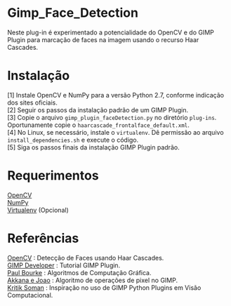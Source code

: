 Gimp_Face_Detection
===================

Neste plug-in é experimentado a potencialidade do OpenCV e do GIMP Plugin para marcação de faces na imagem usando o recurso Haar Cascades. <br>

Instalação
==========
[1] Instale OpenCV e NumPy para a versão Python 2.7, conforme indicação dos sites oficiais. <br>
[2] Seguir os passos da instalação padrão de um GIMP Plugin. <br>
[3] Copie o arquivo `gimp_plugin_faceDetection.py` no diretório `plug-ins`. Oportunamente copie o `haarcascade_frontalface_default.xml`. <br>
[4] No Linux, se necessário, instale o `virtualenv`. Dê permissão ao arquivo `install_dependencies.sh` e execute o código. <br>
[5] Siga os passos finais da instalação GIMP Plugin padrão. <br>

Requerimentos
=============

[OpenCV](https://opencv.org/) <br>
[NumPy](https://numpy.org/) <br>
[Virtualenv](https://pypi.org/project/virtualenv/) (Opcional) <br>

Referências
===========

[OpenCV](https://opencv-python-tutroals.readthedocs.io/en/latest/py_tutorials/py_objdetect/py_face_detection/py_face_detection.html) : Detecção de Faces usando Haar Cascades. <br>
[GIMP Developer](https://developer.gimp.org/plug-ins.html) : Tutorial GIMP Plugin. <br>
[Paul Bourke](http://paulbourke.net/) : Algoritmos de Computação Gráfica. <br>
[Akkana e Joao](https://shallowsky.com/blog/gimp/pygimp-pixel-ops.html) : Algoritmo de operações de pixel no GIMP. <br>
[Kritik Soman](https://arxiv.org/abs/2004.13060) : Inspiração no uso de GIMP Python Plugins em Visão Computacional. <br>
